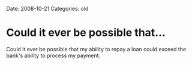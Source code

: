 Date: 2008-10-21
Categories: old

# Could it ever be possible that...

Could it ever be possible that my ability to repay a loan could exceed the bank's ability to process my payment.
